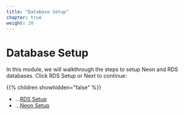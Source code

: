 ```yaml
---
title: "Database Setup"
chapter: true
weight: 20
---
```


# Database Setup

In this module, we will walkthrough the steps to setup Neon and RDS databases.
Click RDS Setup or Next to continue:

{{% children showhidden="false" %}}

* ...[RDS Setup](../1_RDSSetup/)
* ...[Neon Setup](../2_NeonSetup/)

